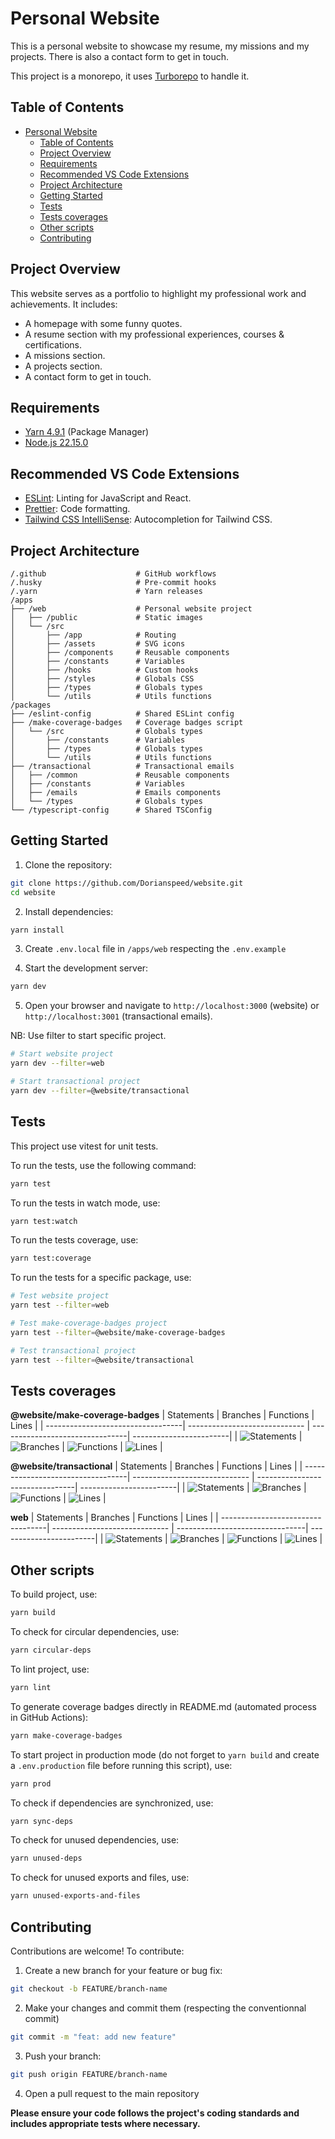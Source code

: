 # Personal Website

This is a personal website to showcase my resume, my missions and my projects. There is also a contact form to get in touch.

This project is a monorepo, it uses [Turborepo](https://turborepo.com/) to handle it.

## Table of Contents

- [Personal Website](#personal-website)
  - [Table of Contents](#table-of-contents)
  - [Project Overview](#project-overview)
  - [Requirements](#requirements)
  - [Recommended VS Code Extensions](#recommended-vs-code-extensions)
  - [Project Architecture](#project-architecture)
  - [Getting Started](#getting-started)
  - [Tests](#tests)
  - [Tests coverages](#tests-coverages)
  - [Other scripts](#other-scripts)
  - [Contributing](#contributing)

## Project Overview

This website serves as a portfolio to highlight my professional work and achievements. It includes:

- A homepage with some funny quotes.
- A resume section with my professional experiences, courses & certifications.
- A missions section.
- A projects section.
- A contact form to get in touch.

## Requirements

- [Yarn 4.9.1](https://yarnpkg.com/) (Package Manager)
- [Node.js 22.15.0](https://nodejs.org/)

## Recommended VS Code Extensions

- [ESLint](https://marketplace.visualstudio.com/items?itemName=dbaeumer.vscode-eslint): Linting for JavaScript and React.
- [Prettier](https://marketplace.visualstudio.com/items?itemName=esbenp.prettier-vscode): Code formatting.
- [Tailwind CSS IntelliSense](https://marketplace.visualstudio.com/items?itemName=bradlc.vscode-tailwindcss): Autocompletion for Tailwind CSS.

## Project Architecture

```
/.github                    # GitHub workflows
/.husky                     # Pre-commit hooks
/.yarn                      # Yarn releases
/apps
├── /web                    # Personal website project
│   ├── /public             # Static images
│   └── /src
│       ├── /app            # Routing
│       ├── /assets         # SVG icons
│       ├── /components     # Reusable components
│       ├── /constants      # Variables
│       ├── /hooks          # Custom hooks
│       ├── /styles         # Globals CSS
│       ├── /types          # Globals types
│       └── /utils          # Utils functions
/packages
├── /eslint-config          # Shared ESLint config
├── /make-coverage-badges   # Coverage badges script
│   └── /src                # Globals types
│       ├── /constants      # Variables
│       ├── /types          # Globals types
│       └── /utils          # Utils functions
├── /transactional          # Transactional emails
│   ├── /common             # Reusable components
│   ├── /constants          # Variables
│   ├── /emails             # Emails components
│   └── /types              # Globals types
└── /typescript-config      # Shared TSConfig
```

## Getting Started

1. Clone the repository:

```bash
git clone https://github.com/Dorianspeed/website.git
cd website
```

2. Install dependencies:

```bash
yarn install
```

3. Create `.env.local` file in `/apps/web` respecting the `.env.example`

4. Start the development server:

```bash
yarn dev
```

5. Open your browser and navigate to `http://localhost:3000` (website) or `http://localhost:3001` (transactional emails).

NB: Use filter to start specific project.

```bash
# Start website project
yarn dev --filter=web

# Start transactional project
yarn dev --filter=@website/transactional
```

## Tests

This project use vitest for unit tests.

To run the tests, use the following command:

```bash
yarn test
```

To run the tests in watch mode, use:

```bash
yarn test:watch
```

To run the tests coverage, use:

```bash
yarn test:coverage
```

To run the tests for a specific package, use:

```bash
# Test website project
yarn test --filter=web

# Test make-coverage-badges project
yarn test --filter=@website/make-coverage-badges

# Test transactional project
yarn test --filter=@website/transactional
```

## Tests coverages

<!-- COVERAGES:START -->

**@website/make-coverage-badges**
| Statements | Branches | Functions | Lines |
| ----------------------------------| ----------------------------- | --------------------------------| ------------------------|
| ![Statements](https://img.shields.io/badge/statements-100%25-brightgreen) | ![Branches](https://img.shields.io/badge/branches-100%25-brightgreen) | ![Functions](https://img.shields.io/badge/functions-100%25-brightgreen) | ![Lines](https://img.shields.io/badge/lines-100%25-brightgreen) |

**@website/transactional**
| Statements | Branches | Functions | Lines |
| ----------------------------------| ----------------------------- | --------------------------------| ------------------------|
| ![Statements](https://img.shields.io/badge/statements-100%25-brightgreen) | ![Branches](https://img.shields.io/badge/branches-100%25-brightgreen) | ![Functions](https://img.shields.io/badge/functions-100%25-brightgreen) | ![Lines](https://img.shields.io/badge/lines-100%25-brightgreen) |

**web**
| Statements | Branches | Functions | Lines |
| ----------------------------------| ----------------------------- | --------------------------------| ------------------------|
| ![Statements](https://img.shields.io/badge/statements-100%25-brightgreen) | ![Branches](https://img.shields.io/badge/branches-100%25-brightgreen) | ![Functions](https://img.shields.io/badge/functions-100%25-brightgreen) | ![Lines](https://img.shields.io/badge/lines-100%25-brightgreen) |

<!-- COVERAGES:END -->

## Other scripts

To build project, use:

```bash
yarn build
```

To check for circular dependencies, use:

```bash
yarn circular-deps
```

To lint project, use:

```bash
yarn lint
```

To generate coverage badges directly in README.md (automated process in GitHub Actions):

```bash
yarn make-coverage-badges
```

To start project in production mode (do not forget to `yarn build` and create a `.env.production` file before running this script), use:

```bash
yarn prod
```

To check if dependencies are synchronized, use:

```bash
yarn sync-deps
```

To check for unused dependencies, use:

```bash
yarn unused-deps
```

To check for unused exports and files, use:

```bash
yarn unused-exports-and-files
```

## Contributing

Contributions are welcome! To contribute:

1. Create a new branch for your feature or bug fix:

```bash
git checkout -b FEATURE/branch-name
```

2. Make your changes and commit them (respecting the conventionnal commit)

```bash
git commit -m "feat: add new feature"
```

3. Push your branch:

```bash
git push origin FEATURE/branch-name
```

4. Open a pull request to the main repository

**Please ensure your code follows the project's coding standards and includes appropriate tests where necessary.**
